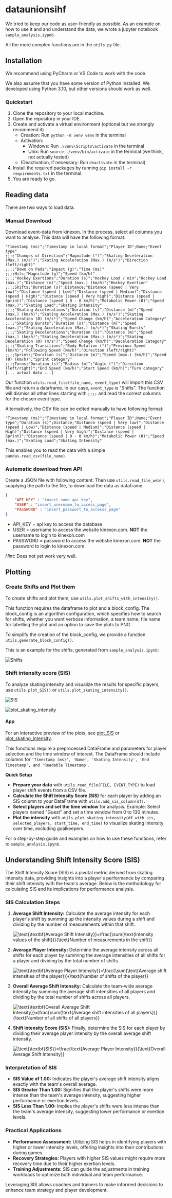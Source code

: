 # dataunionsihf

We tried to keep our code as user-friendly as possible. As an example on how to use it and and understand the data, we wrote a jupyter notebook `sample_analysis.iypnb`.

All the more complex functions are in the `utils.py` file.

## Installation

We recommend using PyCharm or VS Code to work with the code.

We also assume that you have some version of Python installed. We developed using Python 3.10, but other versions should work as well.

### Quickstart

1. Clone the repository to your local machine.
2. Open the repository in your IDE.
3. Create and activate a virtual environment (optional but we strongly recommend it)
    - Creation: Run `python -m venv venv` in the terminal
    - Activation: 
      - Windows: Run `.\venv\Scripts\activate` in the terminal
      - Unix: Run `source ./venv/bin/activate` in the terminal (we think, not actually tested)
    - (Deactivation, if necessary: Run `deactivate` in the terminal)
4. Install the required packages by running `pip install -r requirements.txt` in the terminal.
5. You are ready to go.

## Reading data

There are two ways to load data. 

### Manual Download

Download event-data from kinexon. In the process, select all columns you want to analyse. This data will have the following format:

```csv
"Timestamp (ms)";"Timestamp in local format";"Player ID";Name;"Event type"
;;;;"Changes of Direction";"Magnitude (°)";"Skating Deceleration (Max.) (m/s²)";"Skating Acceleration (Max.) (m/s²)";"Direction (left/right)"
;;;;"Down on Pads";"Impact (g)";"Time (ms)"
;;;;Hits;"Magnitude (g)";"Speed (km/h)"
;;;;"Hockey Exertions";"Duration (s)";"Hockey Load / min";"Hockey Load (max.)";"Distance (m)";"Speed (max.) (km/h)";"Hockey Exertion"
;;;;Shifts;"Duration (s)";Distance;"Distance (speed | Very low)";"Distance (speed | Low)";"Distance (speed | Medium)";"Distance (speed | High)";"Distance (speed | Very high)";"Distance (speed | Sprint)";"Distance (speed | 0 - 0 km/h)";"Metabolic Power (Ø)";"Speed (max.)";"Skating Load";"Skating Intensity"
;;;;"Skating Accelerations";"Duration (s)";"Distance (m)";"Speed (max.) (km/h)";"Skating Acceleration (Max.) (m/s²)";"Skating Acceleration (Ø) (m/s²)";"Speed Change (km/h)";"Acceleration Category"
;;;;"Skating Bursts";"Duration (s)";"Distance (m)";"Speed (max.)";"Skating Acceleration (Max.) (m/s²)";"Skating Bursts"
;;;;"Skating Decelerations";"Duration (s)";"Distance (m)";"Speed (max.) (km/h)";"Skating Deceleration (Max.) (m/s²)";"Skating Deceleration (Ø) (m/s²)";"Speed Change (km/h)";"Deceleration Category"
;;;;"Skating Transitions";"Body Rotation (°)";"Previous Speed (km/h)";"Following Speed (km/h)";"Direction (left/right)"
;;;;Sprints;"Duration (s)";"Distance (m)";"Speed (max.) (km/h)";"Speed (Ø) (km/h)";"Sprint category"
;;;;Turns;"Duration (s)";"Radius (m)";"Angle (°)";"Direction (left/right)";"End Speed (km/h)";"Start Speed (km/h)";"Turn category"
[... actual data ...]
```

Our function `utils.read_file(file_name, event_type)` will import this CSV file and return a dataframe.
In our case, `event_type` is "Shifts". The function will dismiss all other lines starting with `;;;;` and read the correct columns for the chosen event type.

Alternatively, the CSV file can be edited manually to have following format:

````csv
"Timestamp (ms)";"Timestamp in local format";"Player ID";Name;"Event type";"Duration (s)";Distance;"Distance (speed | Very low)";"Distance (speed | Low)";"Distance (speed | Medium)";"Distance (speed | High)";"Distance (speed | Very high)";"Distance (speed | Sprint)";"Distance (speed | 0 - 0 km/h)";"Metabolic Power (Ø)";"Speed (max.)";"Skating Load";"Skating Intensity"
````

This enables you to read the data with a simple `pandas.read_csv(file_name)`.

### Automatic download from API

Create a JSON file with following content. Then use `utils.read_file_web()`, supplying the path to the file, to download the data as dataframe.

````json
{
    "API_KEY" : "insert_some_api_key",
    "USER" : "insert_username_to_access_page",
    "PASSWORD" : "insert_passwort_to_accesss_page"
}
````
- API_KEY = api key to access the database
- USER = username to access the website kinexon.com. **NOT** the username to login to kinexon.com
- PASSWORD = password to access the webstie kinexon.com. **NOT** the password to login to kinexon.com.

*Hint:* Does not yet work very well.

## Plotting

### Create Shifts and Plot them

To create shifts and plot them, use `utils.plot_shifts_with_intensity()`.

This function requires the dataframe to plot and a block_config. The block_config is an algorithm configuration, which specifies how to search for shifts, whether you want verbose information, a team name, file name for labelling the plot and an option to save the plots to PNG. 

To simplify the creation of the block_config, we provide a function `utils.generate_block_config()`.

This is an example for the shifts, generated from `sample_analysis.ipynb`:

![Shifts](images/shift_visualisation.png)


### Shift intensity score (SIS)

To analyze skating intensity and visualize the results for specific players, use  `utils.plot_SIS()` or `utils.plot_skating_intensity()`.

![SIS](images/SIS_visualisation.png)

![plot_skating_intensity](images/plot_skating_intensity.png)

#### App
For an interactive preview of the plots, see [plot_SIS](https://dataunionsihf-qs7vheczgfcx6tu48tvuzc.streamlit.app/) or [plot_skating_intensity](https://dataunionsihf-jpqzzukaaio3dufjbos9wm.streamlit.app/).

This functions require a preprocessed DataFrame and parameters for player selection and the time window of interest. The DataFrame should include columns for `'Timestamp (ms)', 'Name', 'Skating Intensity', 'End Timestamp', and 'Readable Timestamp'`.

**Quick Setup**
- **Prepare your data** with `utils.read_file(FILE, EVENT_TYPE)` to load player shift events from a CSV file.
- **Calculate the Shift Intensity Score (SIS)** for each player by adding an SIS column to your DataFrame with `utils.add_sis_column(df)`.
- **Select players and set the time window** for analysis. Example: Select players named "Guest" and set a time window from 0 to 130 minutes.
- **Plot the intensity** with `utils.plot_skating_intensity(df_with_sis, selected_players, start_time, end_time)` to visualize skating intensity over time, excluding goalkeepers.

For a step-by-step guide and examples on how to use these functions, refer to `sample_analysis.ipynb`.

## Understanding Shift Intensity Score (SIS)

The Shift Intensity Score (SIS) is a pivotal metric derived from skating intensity data, providing insights into a player's performance by comparing their shift intensity with the team's average. Below is the methodology for calculating SIS and its implications for performance analysis.

### SIS Calculation Steps

1. **Average Shift Intensity:** Calculate the average intensity for each player's shift by summing up the intensity values during a shift and dividing by the number of measurements within that shift.

   <img src="https://latex.codecogs.com/svg.image?\inline&space;\text{\textbf{Average&space;Shift&space;Intensity}}=\frac{\sum(\text{Intensity&space;values&space;of&space;the&space;shift})}{\text{Number&space;of&space;measurements&space;in&space;the&space;shift}}" title="\text{\textbf{Average Shift Intensity}}=\frac{\sum(\text{Intensity values of the shift})}{\text{Number of measurements in the shift}}" />

2. **Average Player Intensity:** Determine the average intensity across all shifts for each player by summing the average intensities of all shifts for a player and dividing by the total number of shifts.

   <img src="https://latex.codecogs.com/svg.image?\inline&space;\text{\textbf{Average&space;Player&space;Intensity}}=\frac{\sum(\text{Average&space;shift&space;intensities&space;of&space;the&space;player})}{\text{Number&space;of&space;shifts&space;of&space;the&space;player}}" title="\text{\textbf{Average Player Intensity}}=\frac{\sum(\text{Average shift intensities of the player})}{\text{Number of shifts of the player}}" />

3. **Overall Average Shift Intensity:** Calculate the team-wide average intensity by summing the average shift intensities of all players and dividing by the total number of shifts across all players.

   <img src="https://latex.codecogs.com/svg.image?\inline&space;\text{\textbf{Overall&space;Average&space;Shift&space;Intensity}}=\frac{\sum(\text{Average&space;shift&space;intensities&space;of&space;all&space;players})}{\text{Number&space;of&space;all&space;shifts&space;of&space;all&space;players}}" title="\text{\textbf{Overall Average Shift Intensity}}=\frac{\sum(\text{Average shift intensities of all players})}{\text{Number of all shifts of all players}}" />

4. **Shift Intensity Score (SIS):** Finally, determine the SIS for each player by dividing their average player intensity by the overall average shift intensity.

   <img src="https://latex.codecogs.com/svg.image?\inline&space;\text{\textbf{SIS}}=\frac{\text{Average&space;Player&space;Intensity}}{\text{Overall&space;Average&space;Shift&space;Intensity}}" title="\text{\textbf{SIS}}=\frac{\text{Average Player Intensity}}{\text{Overall Average Shift Intensity}}" />

### Interpretation of SIS

- **SIS Value of 1.00:** Indicates the player's average shift intensity aligns exactly with the team's overall average.
- **SIS Greater Than 1.00:** Signifies that the player's shifts were more intense than the team's average intensity, suggesting higher performance or exertion levels.
- **SIS Less Than 1.00:** Implies the player's shifts were less intense than the team's average intensity, suggesting lower performance or exertion levels.

### Practical Applications

- **Performance Assessment:** Utilizing SIS helps in identifying players with higher or lower intensity levels, offering insights into their contributions during games.
- **Recovery Strategies:** Players with higher SIS values might require more recovery time due to their higher exertion levels.
- **Training Adjustments:** SIS can guide the adjustments in training workloads to optimize both individual and team performance.

Leveraging SIS allows coaches and trainers to make informed decisions to enhance team strategy and player development.
